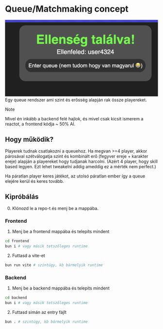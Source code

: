 # Queue/Matchmaking concept
![Ellenség találva!](image.png)
Egy queue rendszer ami szint és erősség alapján rak össze playereket.

> [!NOTE]  
> Mivel én inkább a backend felé hajlok, és mivel csak kicsit ismerem a reactot, a frontend kódja ~ 50% AI.

## Hogy működik?
Playerek tudnak csatlakozni a queuehoz. Ha megvan >=4 player, akkor párosával szétválogatja szint és kombinált erő (fegyver ereje + karakter ereje) alapján a playereket hogy tudjanak harcolni.
(Azért 4 player, hogy skill based legyen. Ezt lehet tweakelni addig ameddig ez a mérték nem perfect.)

Ha páratlan player keres játékot, az utolsó páratlan ember így a queue elejére kerül és keres tovább.

## Kipróbálás
0. Klónozd le a repo-t és menj be a mappába.

### Frontend
1. Menj be a frontend mappába és telepíts mindent
```sh
cd frontend
bun i # vagy másik tetszőleges runtime
```

2. Futtasd a vite-et
```sh
bun run vite # szintúgy, kb bármelyik runtime
```

### Backend
1. Menj be a backend mappába és telepíts mindent
```sh
cd backend
bun i # vagy másik tetszőleges runtime
```

2. Futtasd simán az entry fájlt
```sh
bun . # szintúgy, kb bármelyik runtime
```